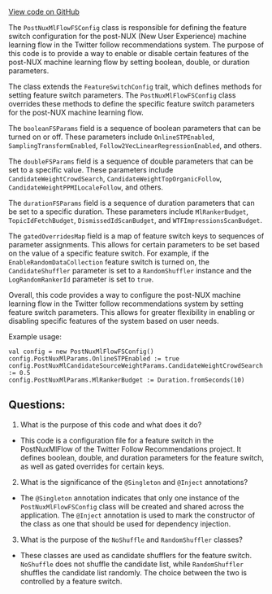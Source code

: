 [View code on GitHub](https://github.com/misbahsy/the-algorithm/follow-recommendations-service/server/src/main/scala/com/twitter/follow_recommendations/flows/post_nux_ml/PostNuxMlFlowFSConfig.scala)

The `PostNuxMlFlowFSConfig` class is responsible for defining the feature switch configuration for the post-NUX (New User Experience) machine learning flow in the Twitter follow recommendations system. The purpose of this code is to provide a way to enable or disable certain features of the post-NUX machine learning flow by setting boolean, double, or duration parameters. 

The class extends the `FeatureSwitchConfig` trait, which defines methods for setting feature switch parameters. The `PostNuxMlFlowFSConfig` class overrides these methods to define the specific feature switch parameters for the post-NUX machine learning flow. 

The `booleanFSParams` field is a sequence of boolean parameters that can be turned on or off. These parameters include `OnlineSTPEnabled`, `SamplingTransformEnabled`, `Follow2VecLinearRegressionEnabled`, and others. 

The `doubleFSParams` field is a sequence of double parameters that can be set to a specific value. These parameters include `CandidateWeightCrowdSearch`, `CandidateWeightTopOrganicFollow`, `CandidateWeightPPMILocaleFollow`, and others. 

The `durationFSParams` field is a sequence of duration parameters that can be set to a specific duration. These parameters include `MlRankerBudget`, `TopicIdFetchBudget`, `DismissedIdScanBudget`, and `WTFImpressionsScanBudget`. 

The `gatedOverridesMap` field is a map of feature switch keys to sequences of parameter assignments. This allows for certain parameters to be set based on the value of a specific feature switch. For example, if the `EnableRandomDataCollection` feature switch is turned on, the `CandidateShuffler` parameter is set to a `RandomShuffler` instance and the `LogRandomRankerId` parameter is set to `true`. 

Overall, this code provides a way to configure the post-NUX machine learning flow in the Twitter follow recommendations system by setting feature switch parameters. This allows for greater flexibility in enabling or disabling specific features of the system based on user needs. 

Example usage:
```
val config = new PostNuxMlFlowFSConfig()
config.PostNuxMlParams.OnlineSTPEnabled := true
config.PostNuxMlCandidateSourceWeightParams.CandidateWeightCrowdSearch := 0.5
config.PostNuxMlParams.MlRankerBudget := Duration.fromSeconds(10)
```
## Questions: 
 1. What is the purpose of this code and what does it do?
- This code is a configuration file for a feature switch in the PostNuxMlFlow of the Twitter Follow Recommendations project. It defines boolean, double, and duration parameters for the feature switch, as well as gated overrides for certain keys.

2. What is the significance of the `@Singleton` and `@Inject` annotations?
- The `@Singleton` annotation indicates that only one instance of the `PostNuxMlFlowFSConfig` class will be created and shared across the application. The `@Inject` annotation is used to mark the constructor of the class as one that should be used for dependency injection.

3. What is the purpose of the `NoShuffle` and `RandomShuffler` classes?
- These classes are used as candidate shufflers for the feature switch. `NoShuffle` does not shuffle the candidate list, while `RandomShuffler` shuffles the candidate list randomly. The choice between the two is controlled by a feature switch.
